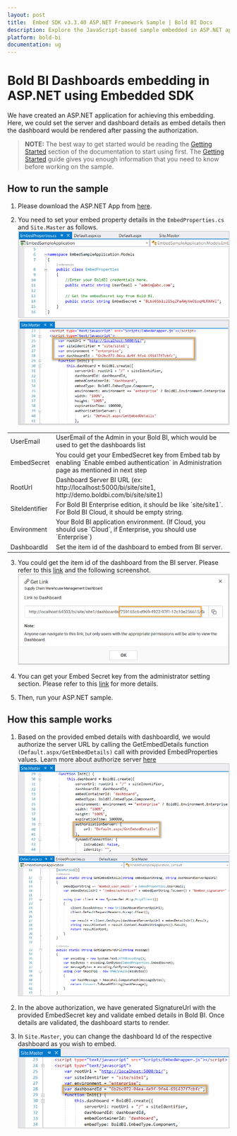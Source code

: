 ```yaml
---
layout: post
title:  Embed SDK v3.3.40 ASP.NET Framework Sample | Bold BI Docs
description: Explore the JavaScript-based sample embedded in ASP.NET application supported since v3.3.40 of Bold BI.
platform: bold-bi
documentation: ug
---
```


# Bold BI Dashboards embedding in ASP.NET using Embedded SDK

We have created an ASP.NET application for achieving this embedding. Here, we could set the server and dashboard details as embed details then the dashboard would be rendered after passing the authorization.    

> **NOTE:** The best way to get started would be reading the [Getting Started](/embedded-bi/javascript-based/getting-started/) section of the documentation to start using first. The [Getting Started](/embedded-bi/javascript-based/getting-started/) guide gives you enough information that you need to know before working on the sample.      

## How to run the sample

1. Please download the ASP.NET App from [here](https://onpremise-demo.boldbi.com/getting-started/asp-net-v3.3/sample.zip).    

2. You need to set your embed property details in the `EmbedProperties.cs` and `Site.Master` as follows.  
![Embed Properties](/static/assets/embedded/javascript/sample/images/asp-net-embed.png)
![Embed Properties in Site](/static/assets/embedded/javascript/sample/images/asp-net-site.png)
<meta charset="utf-8"/>
<table>
  <tbody>
    <tr>
        <td align="left">UserEmail</td>
        <td align="left">UserEmail of the Admin in your Bold BI, which would be used to get the dashboards list</td>
    </tr>
    <tr>
        <td align="left">EmbedSecret</td>
        <td align="left">You could get your EmbedSecret key from Embed tab by enabling `Enable embed authentication` in Administration page as mentioned in next step</td>
    </tr>
    <tr>
        <td align="left">RootUrl</td>
        <td align="left">Dashboard Server BI URL (ex: http://localhost:5000/bi/site/site1, http://demo.boldbi.com/bi/site/site1)</td>
    </tr>
    <tr>
        <td align="left">SiteIdentifier</td>
        <td align="left">For Bold BI Enterprise edition, it should be like `site/site1`. For Bold BI Cloud, it should be empty string.</td>
    </tr>
    <tr>
        <td align="left">Environment</td>
        <td align="left">Your Bold BI application environment. (If Cloud, you should use `Cloud`, if  Enterprise, you should use `Enterprise`)</td>
    </tr>
    <tr>
        <td align="left">DashboardId</td>
        <td align="left">Set the item id of the dashboard to embed from BI server.</td>
    </tr>
  </tbody>
</table>


3. You could get the item id of the dashboard from the BI server. Please refer to this [link](/embedded-bi/working-with-dashboards/share-dashboards/get-dashboard-link/#get-link) and the following screenshot.  
![Get Dashboard Id](/static/assets/embedded/javascript/sample/images/get-dashboard-id.png)

4. You can get your Embed Secret key from the administrator setting section. Please refer to this [link](/embedded-bi/site-administration/embed-settings/) for more details.  

5. Then, run your ASP.NET sample.

## How this sample works

1. Based on the provided embed details with dashboardId, we would authorize the server URL by calling the GetEmbedDetails function `(Default.aspx/GetEmbedDetails)` call with provided EmbedProperties values.
Learn more about authorize server [here](/embedded-bi/javascript-based/authorize-server/)
![Authorize Server URL](/static/assets/embedded/javascript/sample/images/asp-net-api.png)
![Get Embed Details](/static/assets/embedded/javascript/sample/images/asp-net-authorize.png)

2. In the above authorization, we have generated SignatureUrl with the provided EmbedSecret key and validate embed details in Bold BI. Once details are validated, the dashboard starts to render.

3. In `Site.Master`, you can change the dashboard Id of the respective dashboard as you wish to embed.
![Set Dashboard Id](/static/assets/embedded/javascript/sample/images/asp-net-dashboard.png)
